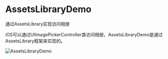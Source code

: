 # AssetsLibraryDemo
通过AssetsLibrary实现访问相册



iOS可以通过UIImagePickerController类访问相册，AssetsLibraryDemo是通过AssetsLibrary框架来实现的。


![AssetsLibraryDemo](http://7u2k5i.com1.z0.glb.clouddn.com/github_AssetsLibraryDemo.gif)  

